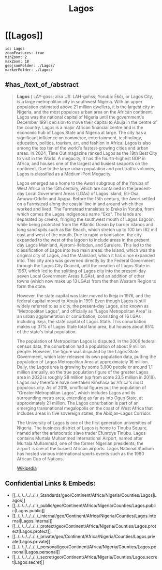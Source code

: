 ﻿---
location:
- 6.5
- 4
type: geo-Region
title: Lagos
license: "CC BY-SA 4.0"
source: "https://datahub.io/core/country-codes"
isDeleted: false
isReadOnly: false
draft: false
confidential: public
tags:
- geo/Country/Region
aliases:
- Lagos
Languages:
- de
cssclasses:
- geo-Region
publish: true
linkTitle: 
keywords: 
layout: 
publishDate: 
expiryDate: 
has_id_wikidata: Q8673
GitHub_topic: lagos
Libris_URI: xv8b92dg242tzn3
demonym:
- Lagosian
- Lagotien
- Lagotienne
coordinate_location: "Point(3.4 6.45)"
twinned_administrative_body:
- '[[/_Standards/WikiData/WD~Jaipur,66485]]'
- '[[/_Standards/WikiData/WD~Gary,184116]]'
- "[[/_Standards/WikiData/WD~Ra'anana,309164]]"
- "[[/_Standards/WikiData/WD~Montego_Bay,637555]]"
- "[[/_Standards/WikiData/WD~Newcastle_upon_Tyne,1425428]]"
- "[[/_Standards/WikiData/WD~Ancient_Olympia_Municipality,3252409]]"
- '[[/_Standards/WikiData/WD~Istanbul,406]]'
- '[[/_Standards/WikiData/WD~Tbilisi,994]]'
- '[[/_Standards/WikiData/WD~Taipei,1867]]'
- '[[/_Standards/WikiData/WD~Nuremberg,2090]]'
- '[[/_Standards/WikiData/WD~Maputo,3889]]'
- '[[/_Standards/WikiData/WD~Toulouse,7880]]'
- "[[/_Standards/WikiData/WD~Rio_de_Janeiro,8678]]"
- '[[/_Standards/WikiData/WD~Bucharest,19660]]'
- '[[/_Standards/WikiData/WD~Atlanta,23556]]'
- '[[/_Standards/WikiData/WD~Fukuoka,26600]]'
- '[[/_Standards/WikiData/WD~Cairo,85]]'
- "[[/_Standards/WikiData/WD~City_of_Brussels,239]]"
- '[[/_Standards/WikiData/WD~Salzburg,34713]]'
- "[[/_Standards/WikiData/WD~Port_of_Spain,39178]]"
- "[[/_Standards/WikiData/WD~Belo_Horizonte,42800]]"
- '[[/_Standards/WikiData/WD~Cotonou,43595]]'
instance_of:
- '[[/_Standards/WikiData/WD~megacity,174844]]'
- "[[/_Standards/WikiData/WD~big_city,1549591]]"
- "[[/_Standards/WikiData/WD~metropolitan_area,1907114]]"
- "[[/_Standards/WikiData/WD~port_settlement,2264924]]"
- "[[/_Standards/WikiData/WD~former_national_capital,129268952]]"
- '[[/_Standards/WikiData/WD~city,515]]'
located_in_the_administrative_territorial_entity: "[[/_Standards/WikiData/WD~Lagos_State,815913]]"
different_from: '[[/_Standards/WikiData/WD~Lagos,820969]]'
described_by_source:
- "[[/_Standards/WikiData/WD~Encyclopædia_Britannica_11th_edition,867541]]"
- "[[/_Standards/WikiData/WD~The_Nuttall_Encyclopædia,3181656]]"
- "[[/_Standards/WikiData/WD~Meyers_Konversations-Lexikon,_4th_edition_(1885–1890),19219752]]"
capital_of:
- "[[/_Standards/WikiData/WD~Colonial_Nigeria,2046345]]"
- "[[/_Standards/WikiData/WD~Southern_Nigeria_Protectorate,2062030]]"
- "[[/_Standards/WikiData/WD~First_Nigerian_Republic,3511905]]"
- "[[/_Standards/WikiData/WD~Federation_of_Nigeria,5440850]]"
- '[[/_Standards/WikiData/WD~Nigeria,1033]]'
head_of_government:
- "[[/_Standards/WikiData/WD~Rilwan_Akiolu,20090080]]"
- "[[/_Standards/WikiData/WD~Babajide_Sanwo-Olu,56678515]]"
inception: "1472-01-01T00:00:00Z"
image: "http://commons.wikimedia.org/wiki/Special:FilePath/5th%20Avenue%20Road%2C%20Egbeda%2C%20Lagos.jpg"
UN_LOCODE: NGLOS
flag_image: "http://commons.wikimedia.org/wiki/Special:FilePath/Lagos%20State%20Flag%20%281967-1970%29.svg"
country: '[[/_Standards/WikiData/WD~Nigeria,1033]]'
official_language: '[[/_Standards/WikiData/WD~English,1860]]'
located_in_time_zone: '[[/_Standards/WikiData/WD~UTC+01_00,6655]]'
elevation_above_sea_level: 34
population: 15070000
area: 1171.28
native_label: Lagos
official_name: Lagos
Commons_gallery: "Lagos, Nigeria"
Commons_category: "Lagos, Nigeria"
OmegaWiki_Defined_Meaning: 535581
hashtag: Lagos
page_banner: "http://commons.wikimedia.org/wiki/Special:FilePath/Lagos%20page%20banner.jpg"
seal_image: "http://commons.wikimedia.org/wiki/Special:FilePath/Lagos%20Seal.png"
coat_of_arms_image: "http://commons.wikimedia.org/wiki/Special:FilePath/Lagos%20Seal.png"
locator_map_image: "http://commons.wikimedia.org/wiki/Special:FilePath/Location%20of%20Lagos.png"
official_website: "http://www.lagosstate.gov.ng/"
U_S_National_Archives_Identifier: 10044436
---

# [[Lagos]] 

```leaflet
id: Lagos
zoomFeatures: true 
minZoom: 2 
maxZoom: 18
geojsonFolder: ./Lagos/
markerFolder: ./Lagos/
```

## #has_/text_of_/abstract 

> **Lagos**  ( LAY-goss; also US:  LAH-gohss; Yoruba: Èkó), or Lagos City, is a large metropolitan city in southwest Nigeria. With an upper population estimated above 21 million dwellers, it is the largest city in Nigeria, and the most populous urban area on the African continent. Lagos was the national capital of Nigeria until the government's December 1991 decision to move their capital to Abuja in the centre of the country. Lagos is a major African financial centre and is the economic hub of Lagos State and Nigeria at large. The city has a significant influence on commerce, entertainment, technology, education, politics, tourism, art, and fashion in Africa.  Lagos is also among the top ten of the world's fastest-growing cities and urban areas. In 2024, Time Out magazine ranked Lagos as the 19th Best City to visit in the World. A megacity, it has the fourth-highest GDP in Africa, and houses one of the largest and busiest seaports on the continent. Due to the large urban population and port traffic volumes, Lagos is classified as a Medium-Port Megacity.
>
> Lagos emerged as a home to the Awori subgroup of the Yoruba of West Africa in the 15th century, which are contained in the present-day Local Government Areas (LGAs) of Lagos Island, Eti-Osa, Amuwo-Odofin and Apapa. Before the 15th century, the Awori settled on a Farmstead along the coastal line in and around which they worked and lived. The Farmstead translates to Ereko in Yoruba, from which comes the Lagos indigenous name "Eko". The lands are separated by creeks, fringing the southwest mouth of Lagos Lagoon, while being protected from the Atlantic Ocean by barrier islands and long sand spits such as Bar Beach, which stretch up to 100 km (62 mi) east and west of the mouth. Due to rapid urbanisation, the city expanded to the west of the lagoon to include areas in the present day Lagos Mainland, Ajeromi-Ifelodun, and Surulere. This led to the classification of Lagos into two main areas: the Island, which was the original city of Lagos, and the Mainland, which it has since expanded into. This city area was governed directly by the Federal Government through the Lagos City Council, until the creation of Lagos State in 1967, which led to the splitting of Lagos city into the present-day seven Local Government Areas (LGAs), and an addition of other towns (which now make up 13 LGAs) from the then Western Region to form the state.
>
> However, the state capital was later moved to Ikeja in 1976, and the federal capital moved to Abuja in 1991. Even though Lagos is still widely referred to as a city, the present-day Lagos, also known as "Metropolitan Lagos", and officially as "Lagos Metropolitan Area" is an urban agglomeration or conurbation, consisting of 16 LGAs including Ikeja, the state capital of Lagos State. This conurbation makes up 37% of Lagos State total land area, but houses about 85% of the state's total population.
>
> The population of Metropolitan Lagos is disputed. In the 2006 federal census data, the conurbation had a population of about 9 million people. However, the figure was disputed by the Lagos State Government, which later released its own population data, putting the population of Lagos Metropolitan Area at approximately 16 million. Daily, the Lagos area is growing by some 3,000 people or around 1.1 million annually, so the true population figure of the greater Lagos area in 2022 is roughly 28 million (up from some 23.5 million in 2018). Lagos may therefore have overtaken Kinshasa as Africa's most populous city. As of 2015, unofficial figures put the population of "Greater Metropolitan Lagos", which includes Lagos and its surrounding metro area, extending as far as into Ogun State, at approximately 21 million. The Lagos conurbation is part of an emerging transnational megalopolis on the coast of West Africa that includes areas in five sovereign states, the Abidjan–Lagos Corridor.
>
> The University of Lagos is one of the first generation universities of Nigeria. The business district of Lagos is home to Tinubu Square, named after the aristocratic slave trader Efunroye Tinubu. Lagos contains Murtala Muhammed International Airport, named after Murtala Muhammad, one of the former Nigerian presidents; the airport is one of the busiest African airports. Lagos National Stadium has hosted various international sports events such as the 1980 African Cup of Nations.
>
> [Wikipedia](https://en.wikipedia.org/wiki/Lagos) 

## Confidential Links & Embeds: 
- [[../../../../../../_Standards/geo/Continent/Africa/Nigeria/Counties/Lagos|Lagos]] 
- [[../../../../../../_public/geo/Continent/Africa/Nigeria/Counties/Lagos.public|Lagos.public]] 
- [[../../../../../../_internal/geo/Continent/Africa/Nigeria/Counties/Lagos.internal|Lagos.internal]] 
- [[../../../../../../_protect/geo/Continent/Africa/Nigeria/Counties/Lagos.protect|Lagos.protect]] 
- [[../../../../../../_private/geo/Continent/Africa/Nigeria/Counties/Lagos.private|Lagos.private]] 
- [[../../../../../../_personal/geo/Continent/Africa/Nigeria/Counties/Lagos.personal|Lagos.personal]] 
- [[../../../../../../_secret/geo/Continent/Africa/Nigeria/Counties/Lagos.secret|Lagos.secret]] 

